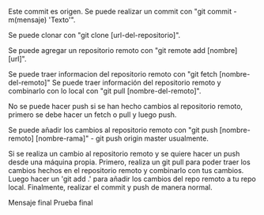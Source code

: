 Este commit es origen.
Se puede realizar un commit con "git commit -m(mensaje) 'Texto'".

Se puede clonar con "git clone [url-del-repositorio]".

Se puede agregar un repositorio remoto con "git remote add [nombre] [url]".

Se puede traer informacion del repositorio remoto con "git fetch [nombre-del-remoto]"
Se puede traer información del repositorio remoto y combinarlo con lo local con "git pull [nombre-del-remoto]".

No se puede hacer push si se han hecho cambios al repositorio remoto, primero se debe hacer un fetch o pull y luego push.

Se puede añadir los cambios al repositorio remoto con "git push [nombre-remoto] [nombre-rama]" - git push origin master usualmente.

Si se realiza un cambio al repositorio remoto y se quiere hacer un push desde una máquina propia. Primero, realiza un git pull para poder traer los cambios hechos en el repositorio remoto y combinarlo con tus cambios. Luego hacer un 'git add .' para añadir los cambios del repo remoto a tu repo local. Finalmente, realizar el commit y push de manera normal.

Mensaje final
Prueba final